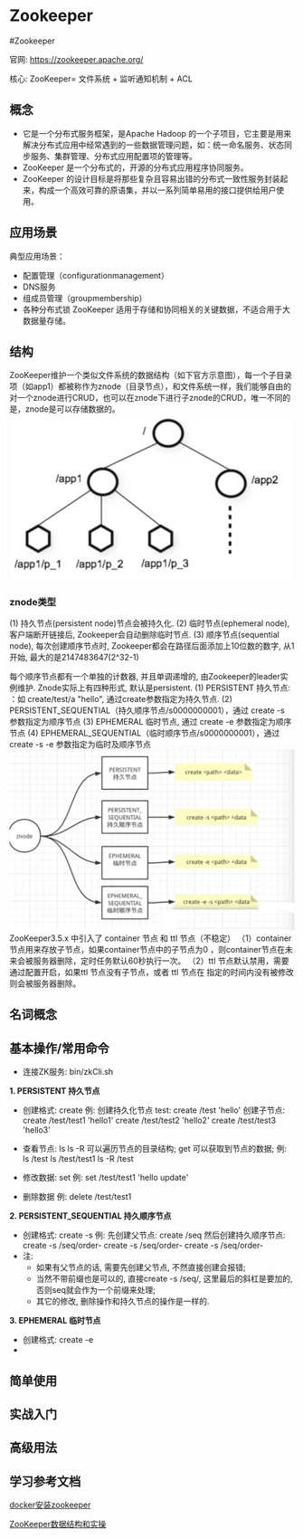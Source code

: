 # Zookeeper
#Zookeeper 

官网: https://zookeeper.apache.org/

核心: 
	ZooKeeper= 文件系统 + 监听通知机制 + ACL

## 概念
- 它是一个分布式服务框架，是Apache Hadoop 的一个子项目，它主要是用来解决分布式应用中经常遇到的一些数据管理问题，如：统一命名服务、状态同步服务、集群管理、分布式应用配置项的管理等。
- ZooKeeper 是一个分布式的，开源的分布式应用程序协同服务。
- ZooKeeper 的设计目标是将那些复杂且容易出错的分布式一致性服务封装起来，构成一个高效可靠的原语集，并以一系列简单易用的接口提供给用户使用。

## 应用场景
典型应用场景：
- 配置管理（configurationmanagement） 
- DNS服务
- 组成员管理（groupmembership）
- 各种分布式锁
ZooKeeper 适用于存储和协同相关的关键数据，不适合用于大数据量存储。


## 结构
ZooKeeper维护一个类似文件系统的数据结构（如下官方示意图），每一个子目录项（如app1）都被称作为znode（目录节点），和文件系统一样，我们能够自由的对一个znode进行CRUD，也可以在znode下进行子znode的CRUD，唯一不同的是，znode是可以存储数据的。
 ![](image/Pasted%20image%2020230322191054.png)
### znode类型
(1) 持久节点(persistent node)节点会被持久化.
(2) 临时节点(ephemeral node), 客户端断开链接后, Zookeeper会自动删除临时节点.
(3) 顺序节点(sequential node), 每次创建顺序节点时, Zookeeper都会在路径后面添加上10位数的数字, 从1开始, 最大的是2147483647(2^32-1)

每个顺序节点都有一个单独的计数器, 并且单调递增的, 由Zookeeper的leader实例维护.
Znode实际上有四种形式, 默认是persistent.
(1) PERSISTENT 持久节点: ：如 create/test/a "hello", 通过create参数指定为持久节点.
(2) PERSISTENT_SEQUENTIAL（持久顺序节点/s0000000001），通过 create -s 参数指定为顺序节点
(3) EPHEMERAL 临时节点, 通过 create -e 参数指定为顺序节点
(4) EPHEMERAL_SEQUENTIAL（临时顺序节点/s0000000001），通过 create -s -e 参数指定为临时及顺序节点
 ![](image/Pasted%20image%2020230322192149.png)ZooKeeper3.5.x 中引入了 container 节点 和 ttl 节点（不稳定）
（1）container 节点用来存放子节点，如果container节点中的子节点为0 ，则container节点在未来会被服务器删除，定时任务默认60秒执行一次。
（2）ttl 节点默认禁用，需要通过配置开启，如果ttl 节点没有子节点，或者 ttl 节点在 指定的时间内没有被修改则会被服务器删除。




## 名词概念



## 基本操作/常用命令
- 连接ZK服务: bin/zkCli.sh

**1. PERSISTENT 持久节点**
- 创建格式: create
	例: 
	 创建持久化节点 test:
		 create /test 'hello'
	 创建子节点:
		 create /test/test1 'hello1'
		 create /test/test2 'hello2'
		 create /test/test3 'hello3'
		 
- 查看节点: ls
	ls -R 可以遍历节点的目录结构;
	get 可以获取到节点的数据;
	例:
	 ls /test
	 ls /test/test1
	 ls -R /test
	 
- 修改数据: set
  例:
	 set /test/test1 'hello update'
	 
- 删除数据
  例: 
	  delete /test/test1

**2. PERSISTENT_SEQUENTIAL 持久顺序节点**
- 创建格式: create -s
  例:
	 先创建父节点: create /seq
	 然后创建持久顺序节点:
		 create -s /seq/order-
		 create -s /seq/order-
		 create -s /seq/order-
 - 注:
	- 如果有父节点的话, 需要先创建父节点, 不然直接创建会报错;
	- 当然不带前缀也是可以的, 直接create -s /seq/, 这里最后的斜杠是要加的, 否则seq就会作为一个前缀来处理;
	- 其它的修改, 删除操作和持久节点的操作是一样的.

**3. EPHEMERAL 临时节点**
- 创建格式: create -e
- 



## 简单使用

## 实战入门

## 高级用法


## 学习参考文档
[docker安装zookeeper](https://www.cnblogs.com/caoweixiong/p/12325410.html)

[ZooKeeper数据结构和实操](https://juejin.cn/post/6959754013323919391)


